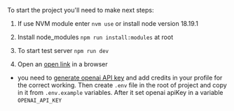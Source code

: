 To start the project you'll need to make next steps:

1. If use NVM module enter `nvm use` or install node version 18.19.1

2. Install node_modules `npm run install:modules` at root

3. To start test server `npm run dev`

4. Open an [open link](http://localhost:5173/) in a browser

- you need to [generate openai API key](https://platform.openai.com/docs/api-reference/introduction) and add credits in your profile for the correct working. Then create `.env` file in the root of project and copy in it from `.env.example` variables. After it set openai apiKey in a variable `OPENAI_API_KEY`

